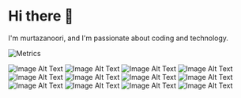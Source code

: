 # Hi there 👋

I'm murtazanoori, and I'm passionate about coding and technology.

<!-- GitHub Metrics -->
![Metrics](https://metrics.lecoq.io/murtazanoori)

![Image Alt Text](https://raw.githubusercontent.com/murtazanoori/murtazanoori/main/metrics/metrics/achievements.svg)
![Image Alt Text](https://raw.githubusercontent.com/murtazanoori/murtazanoori/main/metrics/metrics/followup.svg)
![Image Alt Text](https://raw.githubusercontent.com/murtazanoori/murtazanoori/main/metrics/metrics/habits.svg)
![Image Alt Text](https://raw.githubusercontent.com/murtazanoori/murtazanoori/main/metrics/metrics/isocalendar.svg)
![Image Alt Text](https://raw.githubusercontent.com/murtazanoori/murtazanoori/main/metrics/metrics/leetcode.svg)
![Image Alt Text](https://raw.githubusercontent.com/murtazanoori/murtazanoori/main/metrics/metrics/lines.svg)
![Image Alt Text](https://raw.githubusercontent.com/murtazanoori/murtazanoori/main/metrics/metrics/pagespeed.svg)
![Image Alt Text](https://raw.githubusercontent.com/murtazanoori/murtazanoori/main/metrics/metrics/metrics/people.svg)
![Image Alt Text](https://raw.githubusercontent.com/murtazanoori/murtazanoori/main/metrics/metrics/metrics/reactions.svg)
![Image Alt Text](https://raw.githubusercontent.com/murtazanoori/murtazanoori/main/metrics/metrics/metrics/snippet.svg)
![Image Alt Text](https://raw.githubusercontent.com/murtazanoori/murtazanoori/main/metrics/metrics/metrics/stargazers.svg)
![Image Alt Text](https://raw.githubusercontent.com/murtazanoori/murtazanoori/main/metrics/metrics/metrics/stars.svg)





